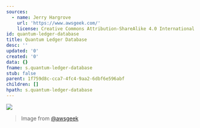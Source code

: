 ```yaml
---
sources:
  - name: Jerry Hargrove
    url: 'https://www.awsgeek.com/'
    license: Creative Commons Attribution-ShareAlike 4.0 International License
id: quantum-ledger-database
title: Quantum Ledger Database
desc: ''
updated: '0'
created: '0'
data: {}
fname: s.quantum-ledger-database
stub: false
parent: 1f759d8c-cca7-4fc4-9aa2-6dbf6e596abf
children: []
hpath: s.quantum-ledger-database
---
```

![](/assets/images/Amazon-QLDB_en.jpg)

> Image from [@awsgeek](https://www.awsgeek.com/Amazon-QLDB/)
